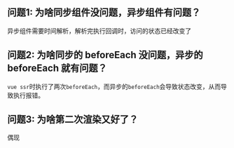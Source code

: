 ## 问题1: 为啥同步组件没问题，异步组件有问题？
异步组件需要时间解析，解析完执行回调时，访问的状态已经改变了

## 问题2: 为啥同步的 beforeEach 没问题，异步的 beforeEach 就有问题？
`vue ssr`时执行了两次`beforeEach`，而异步的`beforeEach`会导致状态改变，从而导致执行报错。

## 问题3: 为啥第二次渲染又好了？
偶现
